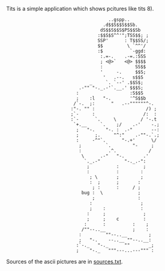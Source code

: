Tits is a simple application which shows pcitures like tits 8).

                                          ..gspp..           
                                        .d$$S$$S$$Sb.        
                                       dS$$S$$S$PS$$Sb       
                                      :$$S$S^^'";TSS$$; ;    
                                      SSP'      : T$$SS/;    
                                      $$         \ `^^'/     
                                      :$          `-ggd:     
                                       :.=-.    .-=.:SSS     
                                       ; <@>`   <@> $$$$     
                                       :            SS$$     
                                       '     -.     $$S;     
                                        '   .--.   s$$S      
                                   _     `. `--' .$$S$;      
                               .-"" "-._.-'`.__.' $$$S;      
                              :                   :S$$S      
                              ;    :l   "-.       '^S$$b     
                             /`-.  ;:      "   .--""""""^-.  
                            :"-. "" :                   /) ; 
                            ;`-     :                  /:  : 
                            :`-      `.     \         / '-.t 
                             `+.__     `.    ;/    .-'    -.;
                              ;   "-.    "-. :  .-"       --:
                              ;      ;.     "^:"    .-""-.`.;
                              :     -^"`.      "-.+'      \/ 
                               ;         `.        "-     ;  
                               :          .^.            /   
                                \      .-"   "-.       .'    
                                 `._.-"         "-._.-":     
                                  ;          :         ;     
                                  :          :        :      
                                   ; \       ;        ;      
                                   :  ;      ;       :       
                                    ; :      :     / ;       
                                bug :  \             ;       
                                    ;                :       
                                   :                  ;      
                                   ;    :             :      
                                  :     ;              ;     
                                  ;     ;    c         :     
                                 :      :          :    ;    
                                /""--..__          ;    :    
                               :         ""--..__        ;   
                               ;   "-.    --..__ ""--..__:   
                              :`-._   "-._      ""       _;  
                              ;    "-._   """---...---""" :

Sources of the ascii pictures are in [sources.txt](sources.txt).


